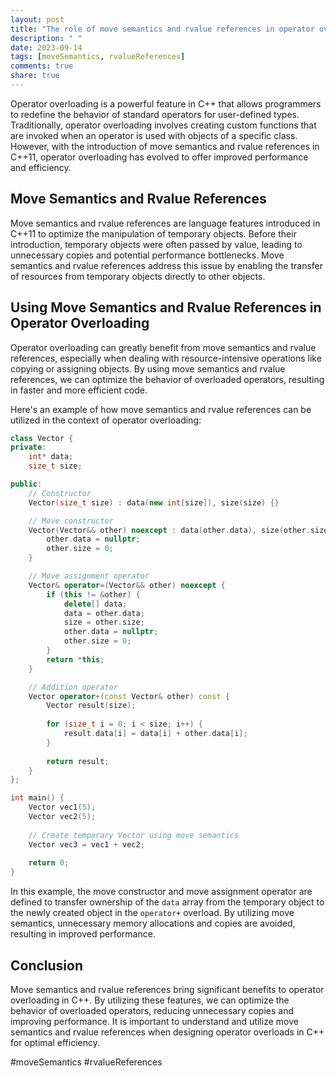 ```yaml
---
layout: post
title: "The role of move semantics and rvalue references in operator overloading in C++"
description: " "
date: 2023-09-14
tags: [moveSemantics, rvalueReferences]
comments: true
share: true
---
```


Operator overloading is a powerful feature in C++ that allows programmers to redefine the behavior of standard operators for user-defined types. Traditionally, operator overloading involves creating custom functions that are invoked when an operator is used with objects of a specific class. However, with the introduction of move semantics and rvalue references in C++11, operator overloading has evolved to offer improved performance and efficiency.

## Move Semantics and Rvalue References
Move semantics and rvalue references are language features introduced in C++11 to optimize the manipulation of temporary objects. Before their introduction, temporary objects were often passed by value, leading to unnecessary copies and potential performance bottlenecks. Move semantics and rvalue references address this issue by enabling the transfer of resources from temporary objects directly to other objects.

## Using Move Semantics and Rvalue References in Operator Overloading
Operator overloading can greatly benefit from move semantics and rvalue references, especially when dealing with resource-intensive operations like copying or assigning objects. By using move semantics and rvalue references, we can optimize the behavior of overloaded operators, resulting in faster and more efficient code.

Here's an example of how move semantics and rvalue references can be utilized in the context of operator overloading:

```cpp
class Vector {
private:
    int* data;
    size_t size;

public:
    // Constructor
    Vector(size_t size) : data(new int[size]), size(size) {}

    // Move constructor
    Vector(Vector&& other) noexcept : data(other.data), size(other.size) {
        other.data = nullptr;
        other.size = 0;
    }

    // Move assignment operator
    Vector& operator=(Vector&& other) noexcept {
        if (this != &other) {
            delete[] data;
            data = other.data;
            size = other.size;
            other.data = nullptr;
            other.size = 0;
        }
        return *this;
    }

    // Addition operator
    Vector operator+(const Vector& other) const {
        Vector result(size);
        
        for (size_t i = 0; i < size; i++) {
            result.data[i] = data[i] + other.data[i];
        }
        
        return result;
    }
};

int main() {
    Vector vec1(5);
    Vector vec2(5);
    
    // Create temporary Vector using move semantics
    Vector vec3 = vec1 + vec2;
    
    return 0;
}
```

In this example, the move constructor and move assignment operator are defined to transfer ownership of the `data` array from the temporary object to the newly created object in the `operator+` overload. By utilizing move semantics, unnecessary memory allocations and copies are avoided, resulting in improved performance.

## Conclusion
Move semantics and rvalue references bring significant benefits to operator overloading in C++. By utilizing these features, we can optimize the behavior of overloaded operators, reducing unnecessary copies and improving performance. It is important to understand and utilize move semantics and rvalue references when designing operator overloads in C++ for optimal efficiency.

#moveSemantics #rvalueReferences